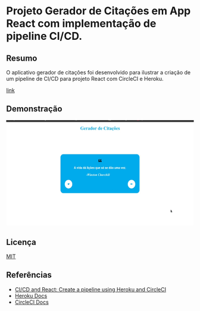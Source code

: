 # Projeto Gerador de Citações em App React com implementação de pipeline CI/CD.
## Resumo
O aplicativo gerador de citações foi desenvolvido para ilustrar a criação de um pipeline de CI/CD para projeto React com CircleCI e Heroku.

[link](https://gerador-de-citacoes.herokuapp.com/)


## Demonstração

![](gerador-demonstrativo.gif)




## Licença

[MIT](https://choosealicense.com/licenses/mit/)




## Referências

 - [CI/CD and React: Create a pipeline using Heroku and CircleCI](https://blog.logrocket.com/ci-cd-and-react-create-a-pipeline-using-heroku-and-circleci/)
 - [Heroku Docs](https://devcenter.heroku.com/categories/reference)
 - [CircleCI Docs](https://circleci.com/docs/)

